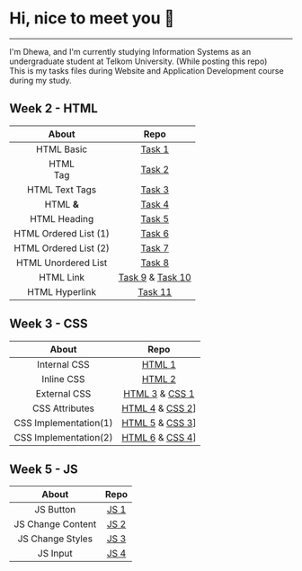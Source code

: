 # Hi, nice to meet you :wave:
---  

I'm Dhewa, and I'm currently studying Information Systems as an undergraduate student at Telkom University. (While posting this repo) <br>
This is my tasks files during Website and Application Development course during my study.

## Week 2 - HTML
|About|Repo|
|:------:|:-------:|
| HTML Basic | [Task 1](https://github.com/radyadhewa/WAD_SI4505_Dhewa/blob/main/Week%202/wadW2-1.html) |
| HTML <br> Tag | [Task 2](https://github.com/radyadhewa/WAD_SI4505_Dhewa/blob/main/Week%202/wadW2-2.html) |
| HTML Text Tags | [Task 3](https://github.com/radyadhewa/WAD_SI4505_Dhewa/blob/main/Week%202/wadW2-3.html) |
| HTML <strong> & <em> | [Task 4](https://github.com/radyadhewa/WAD_SI4505_Dhewa/blob/main/Week%202/wadW2-4.html) |
| HTML Heading | [Task 5](https://github.com/radyadhewa/WAD_SI4505_Dhewa/blob/main/Week%202/wadW2-5.html) |
| HTML Ordered List (1) | [Task 6](https://github.com/radyadhewa/WAD_SI4505_Dhewa/blob/main/Week%202/wadW2-6.html) |
| HTML Ordered List (2) | [Task 7](https://github.com/radyadhewa/WAD_SI4505_Dhewa/blob/main/Week%202/wadW2-7.html) |
| HTML Unordered List | [Task 8](https://github.com/radyadhewa/WAD_SI4505_Dhewa/blob/main/Week%202/wadW2-8.html) |
| HTML Link | [Task 9](https://github.com/radyadhewa/WAD_SI4505_Dhewa/blob/main/Week%202/wadW2-9.html) & [Task 10](https://github.com/radyadhewa/WAD_SI4505_Dhewa/blob/main/Week%202/wadW2-10.html) |
| HTML Hyperlink | [Task 11](https://github.com/radyadhewa/WAD_SI4505_Dhewa/blob/main/Week%202/wadW2-11.html) |

## Week 3 - CSS
|About|Repo|
|:------:|:-------:|
| Internal CSS | [HTML 1](https://github.com/radyadhewa/WAD_SI4505_Dhewa/blob/main/Week%203/w3-Latihan1.html) |
| Inline CSS | [HTML 2](https://github.com/radyadhewa/WAD_SI4505_Dhewa/blob/main/Week%203/w3-Latihan2.html) |
| External CSS | [HTML 3](https://github.com/radyadhewa/WAD_SI4505_Dhewa/blob/main/Week%203/w3-Latihan3.html) & [CSS 1](https://github.com/radyadhewa/WAD_SI4505_Dhewa/blob/main/Week%203/style-Latihan3.css) |
| CSS Attributes | [HTML 4](https://github.com/radyadhewa/WAD_SI4505_Dhewa/blob/main/Week%203/w3-Latihan4.html) & [CSS 2](https://github.com/radyadhewa/WAD_SI4505_Dhewa/blob/main/Week%203/style2-Latihan3.css)]|
| CSS Implementation(1) | [HTML 5](https://github.com/radyadhewa/WAD_SI4505_Dhewa/blob/main/Week%203/w3-Latihan5.html) & [CSS 3](https://github.com/radyadhewa/WAD_SI4505_Dhewa/blob/main/Week%203/style3-Latihan3.css)]|
| CSS Implementation(2) | [HTML 6](https://github.com/radyadhewa/WAD_SI4505_Dhewa/blob/main/Week%203/w3-Latihan6.html) & [CSS 4](https://github.com/radyadhewa/WAD_SI4505_Dhewa/blob/main/Week%203/style4-Latihan3.css)]|

## Week 5 - JS
|About|Repo|
|:------:|:-------:|
| JS Button | [JS 1](https://github.com/radyadhewa/WAD-course-SI-TelU/blob/main/Week%205/js1.html) |
| JS Change Content | [JS 2](https://github.com/radyadhewa/WAD-course-SI-TelU/blob/main/Week%205/js2.html) |
| JS Change Styles | [JS 3](https://github.com/radyadhewa/WAD-course-SI-TelU/blob/main/Week%205/js3.html) |
| JS Input | [JS 4](https://github.com/radyadhewa/WAD-course-SI-TelU/blob/main/Week%205/js4.html) |
